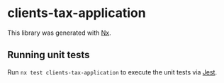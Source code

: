 # clients-tax-application

This library was generated with [Nx](https://nx.dev).

## Running unit tests

Run `nx test clients-tax-application` to execute the unit tests via [Jest](https://jestjs.io).
